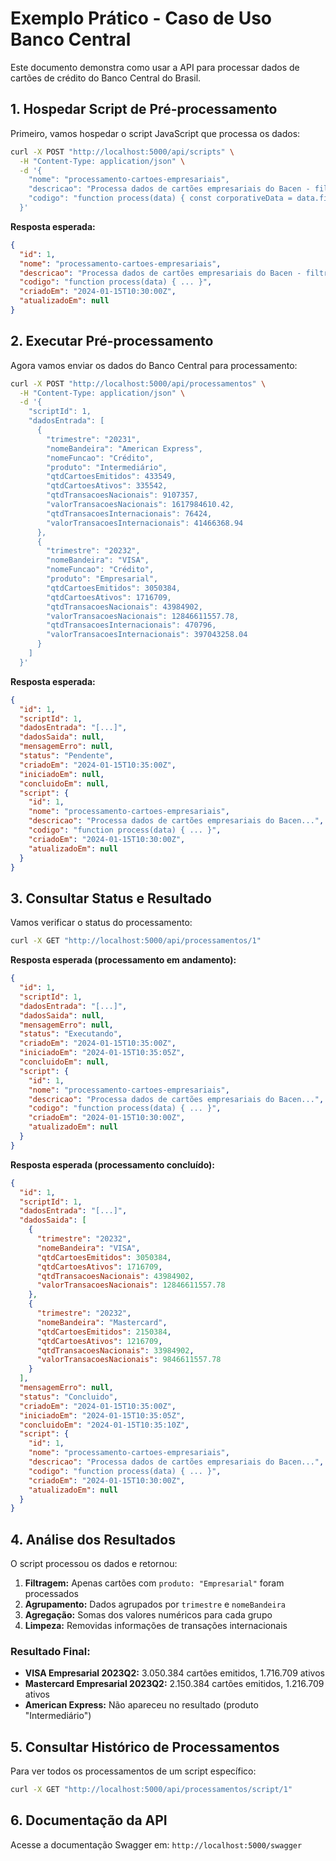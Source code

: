 # Exemplo Prático - Caso de Uso Banco Central

Este documento demonstra como usar a API para processar dados de cartões de crédito do Banco Central do Brasil.

## 1. Hospedar Script de Pré-processamento

Primeiro, vamos hospedar o script JavaScript que processa os dados:

```bash
curl -X POST "http://localhost:5000/api/scripts" \
  -H "Content-Type: application/json" \
  -d '{
    "nome": "processamento-cartoes-empresariais",
    "descricao": "Processa dados de cartões empresariais do Bacen - filtra apenas cartões empresariais e agrupa por trimestre e bandeira",
    "codigo": "function process(data) { const corporativeData = data.filter(item => item.produto === \"Empresarial\"); const byQuarterAndIssuer = corporativeData.reduce((acc, item) => { const key = `${item.trimestre}-${item.nomeBandeira}`; if (!acc[key]) { acc[key] = { trimestre: item.trimestre, nomeBandeira: item.nomeBandeira, qtdCartoesEmitidos: 0, qtdCartoesAtivos: 0, qtdTransacoesNacionais: 0, valorTransacoesNacionais: 0, }; } acc[key].qtdCartoesEmitidos += item.qtdCartoesEmitidos; acc[key].qtdCartoesAtivos += item.qtdCartoesAtivos; acc[key].qtdTransacoesNacionais += item.qtdTransacoesNacionais; acc[key].valorTransacoesNacionais += item.valorTransacoesNacionais; return acc; }, {}); return Object.values(byQuarterAndIssuer); }"
  }'
```

**Resposta esperada:**
```json
{
  "id": 1,
  "nome": "processamento-cartoes-empresariais",
  "descricao": "Processa dados de cartões empresariais do Bacen - filtra apenas cartões empresariais e agrupa por trimestre e bandeira",
  "codigo": "function process(data) { ... }",
  "criadoEm": "2024-01-15T10:30:00Z",
  "atualizadoEm": null
}
```

## 2. Executar Pré-processamento

Agora vamos enviar os dados do Banco Central para processamento:

```bash
curl -X POST "http://localhost:5000/api/processamentos" \
  -H "Content-Type: application/json" \
  -d '{
    "scriptId": 1,
    "dadosEntrada": [
      {
        "trimestre": "20231",
        "nomeBandeira": "American Express",
        "nomeFuncao": "Crédito",
        "produto": "Intermediário",
        "qtdCartoesEmitidos": 433549,
        "qtdCartoesAtivos": 335542,
        "qtdTransacoesNacionais": 9107357,
        "valorTransacoesNacionais": 1617984610.42,
        "qtdTransacoesInternacionais": 76424,
        "valorTransacoesInternacionais": 41466368.94
      },
      {
        "trimestre": "20232",
        "nomeBandeira": "VISA",
        "nomeFuncao": "Crédito",
        "produto": "Empresarial",
        "qtdCartoesEmitidos": 3050384,
        "qtdCartoesAtivos": 1716709,
        "qtdTransacoesNacionais": 43984902,
        "valorTransacoesNacionais": 12846611557.78,
        "qtdTransacoesInternacionais": 470796,
        "valorTransacoesInternacionais": 397043258.04
      }
    ]
  }'
```

**Resposta esperada:**
```json
{
  "id": 1,
  "scriptId": 1,
  "dadosEntrada": "[...]",
  "dadosSaida": null,
  "mensagemErro": null,
  "status": "Pendente",
  "criadoEm": "2024-01-15T10:35:00Z",
  "iniciadoEm": null,
  "concluidoEm": null,
  "script": {
    "id": 1,
    "nome": "processamento-cartoes-empresariais",
    "descricao": "Processa dados de cartões empresariais do Bacen...",
    "codigo": "function process(data) { ... }",
    "criadoEm": "2024-01-15T10:30:00Z",
    "atualizadoEm": null
  }
}
```

## 3. Consultar Status e Resultado

Vamos verificar o status do processamento:

```bash
curl -X GET "http://localhost:5000/api/processamentos/1"
```

**Resposta esperada (processamento em andamento):**
```json
{
  "id": 1,
  "scriptId": 1,
  "dadosEntrada": "[...]",
  "dadosSaida": null,
  "mensagemErro": null,
  "status": "Executando",
  "criadoEm": "2024-01-15T10:35:00Z",
  "iniciadoEm": "2024-01-15T10:35:05Z",
  "concluidoEm": null,
  "script": {
    "id": 1,
    "nome": "processamento-cartoes-empresariais",
    "descricao": "Processa dados de cartões empresariais do Bacen...",
    "codigo": "function process(data) { ... }",
    "criadoEm": "2024-01-15T10:30:00Z",
    "atualizadoEm": null
  }
}
```

**Resposta esperada (processamento concluído):**
```json
{
  "id": 1,
  "scriptId": 1,
  "dadosEntrada": "[...]",
  "dadosSaida": [
    {
      "trimestre": "20232",
      "nomeBandeira": "VISA",
      "qtdCartoesEmitidos": 3050384,
      "qtdCartoesAtivos": 1716709,
      "qtdTransacoesNacionais": 43984902,
      "valorTransacoesNacionais": 12846611557.78
    },
    {
      "trimestre": "20232",
      "nomeBandeira": "Mastercard",
      "qtdCartoesEmitidos": 2150384,
      "qtdCartoesAtivos": 1216709,
      "qtdTransacoesNacionais": 33984902,
      "valorTransacoesNacionais": 9846611557.78
    }
  ],
  "mensagemErro": null,
  "status": "Concluido",
  "criadoEm": "2024-01-15T10:35:00Z",
  "iniciadoEm": "2024-01-15T10:35:05Z",
  "concluidoEm": "2024-01-15T10:35:10Z",
  "script": {
    "id": 1,
    "nome": "processamento-cartoes-empresariais",
    "descricao": "Processa dados de cartões empresariais do Bacen...",
    "codigo": "function process(data) { ... }",
    "criadoEm": "2024-01-15T10:30:00Z",
    "atualizadoEm": null
  }
}
```

## 4. Análise dos Resultados

O script processou os dados e retornou:

1. **Filtragem:** Apenas cartões com `produto: "Empresarial"` foram processados
2. **Agrupamento:** Dados agrupados por `trimestre` e `nomeBandeira`
3. **Agregação:** Somas dos valores numéricos para cada grupo
4. **Limpeza:** Removidas informações de transações internacionais

### Resultado Final:
- **VISA Empresarial 2023Q2:** 3.050.384 cartões emitidos, 1.716.709 ativos
- **Mastercard Empresarial 2023Q2:** 2.150.384 cartões emitidos, 1.216.709 ativos
- **American Express:** Não apareceu no resultado (produto "Intermediário")

## 5. Consultar Histórico de Processamentos

Para ver todos os processamentos de um script específico:

```bash
curl -X GET "http://localhost:5000/api/processamentos/script/1"
```

## 6. Documentação da API

Acesse a documentação Swagger em: `http://localhost:5000/swagger`
